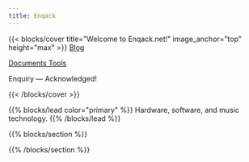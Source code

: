 ```yaml
---
title: Enqack
---
```


{{< blocks/cover title="Welcome to Enqack.net!" image_anchor="top" height="max" >}}
<a class="btn btn-lg btn-secondary me-3 mb-4" href="/blog/">
  Blog <i class="fas fa-blog ms-2 "></i>
</a>

<a class="btn btn-lg btn-primary me-3 mb-4" href="/docs/">
  Documents <i class="fas fa-file-text ms-2"></i>
</a>

<a class="btn btn-lg btn-success me-3 mb-4" href="/tools/">
  Tools <i class="fas fa-wrench ms-2"></i>
</a>

<p class="lead mt-5">Enquiry &mdash; Acknowledged!</p>

{{< /blocks/cover >}}

{{% blocks/lead color="primary" %}}
Hardware, software, and music technology.
{{% /blocks/lead %}}


{{% blocks/section %}}

{{% /blocks/section %}}
